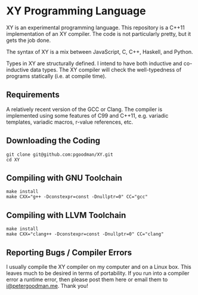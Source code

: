 XY Programming Language
=======================

XY is an experimental programming language. This repository is a C++11 implementation of an XY compiler. The code is not particularly pretty, but it gets the job done.

The syntax of XY is a mix between JavaScript, C, C++, Haskell, and Python.

Types in XY are structurally defined. I intend to have both inductive and co-inductive data types. The XY compiler will check the well-typedness of programs statically (i.e. at compile time).

Requirements
------------
A relatively recent version of the GCC or Clang. The compiler is implemented using some features of C99 and C++11, e.g. variadic templates, variadic macros, r-value references, etc.

Downloading the Coding
----------------------

    git clone git@github.com:pgoodman/XY.git
    cd XY


Compiling with GNU Toolchain
----------------------------
    
    make install
    make CXX="g++ -Dconstexpr=const -Dnullptr=0" CC="gcc"


Compiling with LLVM Toolchain
-----------------------------

    make install
    make CXX="clang++ -Dconstexpr=const -Dnullptr=0" CC="clang"

Reporting Bugs / Compiler Errors
--------------------------------

I usually compile the XY compiler on my computer and on a Linux box. This leaves much to be desired in terms of portability. If you run into a compiler error a runtime error, then please post them here or email them to i@petergoodman.me. Thank you!
